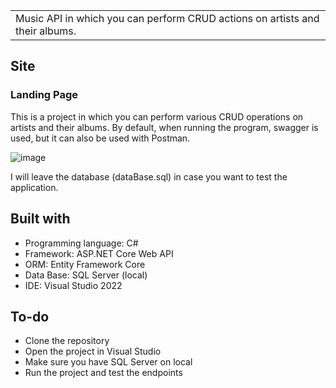 
<table>
<tr>
<td>
  Music API in which you can perform CRUD actions on artists and their albums.
</td>
</tr>
</table>




## Site

### Landing Page
This is a project in which you can perform various CRUD operations on artists and their albums.
By default, when running the program, swagger is used, but it can also be used with Postman.

![image](https://github.com/user-attachments/assets/f1ba36ad-5762-45f6-bc4d-3fa99ab938bd)

I will leave the database (dataBase.sql) in case you want to test the application.


## Built with 

- Programming language: C#
- Framework: ASP.NET Core Web API
- ORM: Entity Framework Core
- Data Base: SQL Server (local)
- IDE: Visual Studio 2022


## To-do
- Clone the repository
- Open the project in Visual Studio
- Make sure you have SQL Server on local
- Run the project and test the endpoints



